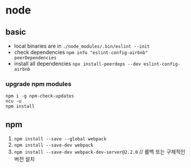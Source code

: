 # node

## basic

- local binaries are in `./node_modules/.bin/eslint --init`
- check dependencies `npm info "eslint-config-airbnb" peerDependencies`
- install all dependencies `npx install-peerdeps --dev eslint-config-airbnb`

### upgrade npm modules

```
npm i -g npm-check-updates
ncu -u
npm install
```

## npm

1. `npm install --save --global webpack`
2. `npm install --save-dev webpack`
3. `npm install --save-dev webpack-dev-server@2.2.0` // 롤백 또는 구체적인 버전 설치
